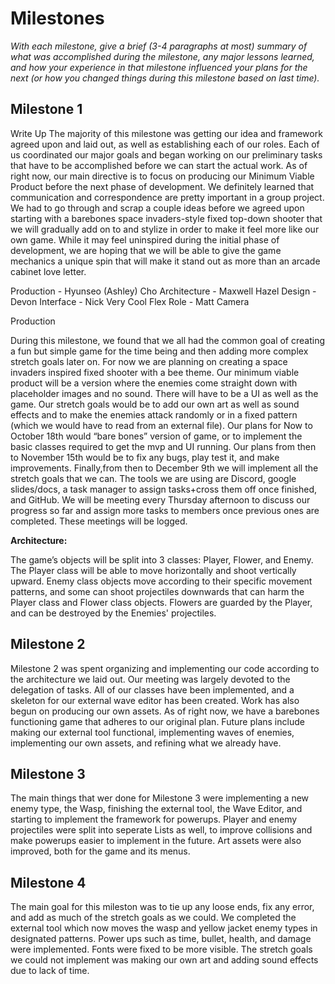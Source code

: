 # Milestones
_With each milestone, give a _brief_ (3-4 paragraphs at most) summary of what was accomplished during the milestone, any major lessons learned, and how your experience in that milestone influenced your plans for the next (or how you changed things during this milestone based on last time)._

## Milestone 1
Write Up
The majority of this milestone was getting our idea and framework agreed upon and laid out, as well as establishing each of our roles. Each of us coordinated our major goals and began working on our preliminary tasks that have to be accomplished before we can start the actual work. As of right now, our main directive is to focus on producing our Minimum Viable Product before the next phase of development. We definitely learned that communication and correspondence are pretty important in a group project.
We had to go through and scrap a couple ideas before we agreed upon starting with a barebones space invaders-style fixed top-down shooter that we will gradually add on to and stylize in order to make it feel more like our own game. While it may feel uninspired during the initial phase of development, we are hoping that we will be able to give the game mechanics a unique spin that will make it stand out as more than an arcade cabinet love letter.

Production - Hyunseo (Ashley) Cho
Architecture - Maxwell Hazel
Design - Devon
Interface - Nick
Very Cool Flex Role - Matt Camera

Production

 During this milestone, we found that we all had the common goal of creating a fun but simple game for the time being and then adding more complex stretch goals later on. For now we are planning on creating a space invaders inspired fixed shooter with a bee theme. Our minimum viable product will be a version where the enemies come straight down with placeholder images and no sound. There will have to be a UI as well as the game. Our stretch goals would be to add our own art as well as sound effects and to make the enemies attack randomly or in a fixed pattern (which we would have to read from an external file).
 Our plans for Now to October 18th would “bare bones” version of game, or to implement the basic classes required to get the mvp and UI running. Our plans from then to November 15th would be to fix any bugs, play test it, and make improvements. Finally,from then to December 9th we will implement all the stretch goals that we can.
 The tools we are using are Discord, google slides/docs, a task manager to assign tasks+cross them off once finished, and GitHub. We will be meeting every Thursday afternoon to discuss our progress so far and assign more tasks to members once previous ones are completed. These meetings will be logged. 
 
<b>Architecture:</b>

The game’s objects will be split into 3 classes:  Player, Flower, and Enemy.  The Player class will be able to move horizontally and shoot vertically upward.  Enemy class objects move according to their specific movement patterns, and some can shoot projectiles downwards that can harm the Player class and Flower class objects.  Flowers are guarded by the Player, and can be destroyed by the Enemies' projectiles.

## Milestone 2
Milestone 2 was spent organizing and implementing our code according to the architecture we laid out. Our meeting was largely devoted to the delegation of tasks. All of our classes have been implemented, and a skeleton for our external wave editor has been created. Work has also begun on producing our own assets. As of right now, we have a barebones functioning game that adheres to our original plan. Future plans include making our external tool functional, implementing waves of enemies, implementing our own assets, and refining what we already have.

## Milestone 3
The main things that wer done for Milestone 3 were implementing a new enemy type, the Wasp, finishing the external tool, the Wave Editor, and starting to implement the framework for powerups.  Player and enemy projectiles were split into seperate Lists as well, to improve collisions and make powerups easier to implement in the future.  Art assets were also improved, both for the game and its menus.

## Milestone 4
The main goal for this mileston was to tie up any loose ends, fix any error, and add as much of the stretch goals as we could. We completed the external tool which now moves the wasp and yellow jacket enemy types in designated patterns. Power ups such as time, bullet, health, and damage were implemented. Fonts were fixed to be more visible. The stretch goals we could not implement was making our own art and adding sound effects due to lack of time.
